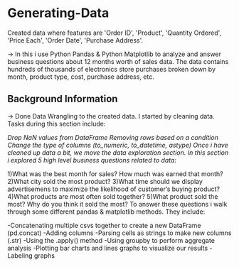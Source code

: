 # Generating-Data #

Created data where features are 'Order ID', 'Product', 'Quantity Ordered', 'Price Each', 'Order Date',	'Purchase Address'.

-> In this i use Python Pandas & Python Matplotlib to analyze and answer business questions about 12 months worth of sales data. The data contains hundreds of thousands of electronics store purchases broken down by month, product type, cost, purchase address, etc.

## Background Information ##
-> Done Data Wrangling to the created data. I started by cleaning data. Tasks during this section include: 

*Drop NaN values from DataFrame*
*Removing rows based on a condition*
*Change the type of columns (to_numeric, to_datetime, astype)*
*Once i have cleaned up data a bit, we move the data exploration section. In this section i explored 5 high level business questions related to data:*

1)What was the best month for sales? How much was earned that month?
2)What city sold the most product?
3)What time should we display advertisemens to maximize the likelihood of customer’s buying product?
4)What products are most often sold together?
5)What product sold the most? Why do you think it sold the most?
To answer these questions i walk through some different pandas & matplotlib methods. They include:

-Concatenating multiple csvs together to create a new DataFrame (pd.concat)
-Adding columns
-Parsing cells as strings to make new columns (.str)
-Using the .apply() method
-Using groupby to perform aggregate analysis
-Plotting bar charts and lines graphs to visualize our results
-Labeling graphs
